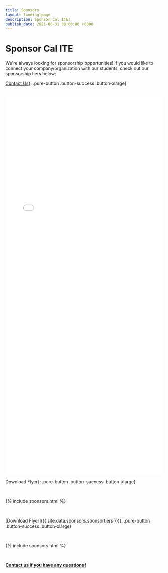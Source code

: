 ```yaml
---
title: Sponsors
layout: landing-page
description: Sponsor Cal ITE!
publish_date: 2021-08-31 00:00:00 +0000
---
```


# Sponsor Cal ITE

We're always looking for sponsorship opportunities! If you would like to connect your company/organization with our students, check out our sponsorship tiers below:

[Contact Us](/contact){: .pure-button .button-success .button-xlarge}

<br>

<iframe src="uploads/2025-2026 Cal ITE & AREMA Sponsorship Packet (1).pdf" style="width:100%;height:1200px;border:0;">
    <a href="uploads/2025-2026 Cal ITE & AREMA Sponsorship Packet (1).pdf">Download Sponsorship Packet</a>
</iframe>

<br>

Download Flyer{: .pure-button .button-success .button-xlarge}

<br>

{% include sponsors.html %}

<br>



[Download Flyer]({{ site.data.sponsors.sponsortiers }}){: .pure-button .button-success .button-xlarge}

<br>

{% include sponsors.html %}

<br>

**[Contact us if you have any questions!](/contact/)**
